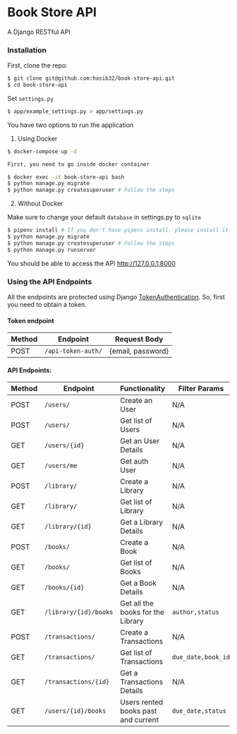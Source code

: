 # Book Store API
A Django RESTful API
### Installation
First, clone the repo:
```bash
$ git clone git@github.com:hasib32/book-store-api.git
$ cd book-store-api
```
Set `settings.py`
```bash
$ app/example_settings.py > app/settings.py
```

You have two options to run the application
1. Using Docker
```bash
$ docker-compose up -d
```
```bash
First, you need to go inside docker container

$ docker exec -it book-store-api bash
$ python manage.py migrate
$ python manage.py createsuperuser # Follow the steps
```
2. Without Docker

Make sure to change your default `database` in settings.py to `sqlite`
```bash
$ pipenv install # If you don't have pipenv install. please install it first.
$ python manage.py migrate
$ python manage.py createsuperuser # Follow the steps
$ python manage.py runserver
```
You should be able to access the API http://127.0.0.1:8000
### Using the API Endpoints
All the endpoints are protected using Django [TokenAuthentication](https://www.django-rest-framework.org/api-guide/authentication/#tokenauthentication).
So, first you need to obtain a token.

#### Token endpoint
Method | Endpoint | Request Body
--- | --- | ---
POST | `/api-token-auth/` | {email, password}

#### API Endpoints:
Method | Endpoint | Functionality | Filter Params | Ordering
--- | --- | --- | --- | ---
POST | `/users/` | Create an User| N/A | N/A
POST | `/users/` | Get list of Users | N/A | N/A
GET | `/users/{id}` | Get an User Details | N/A | N/A
GET | `/users/me` | Get auth User | N/A | N/A
POST | `/library/` | Create a Library | N/A | N/A
GET | `/library/` | Get list of Library | N/A | N/A
GET | `/library/{id}` | Get a Library Details | N/A | N/A
POST | `/books/` | Create a Book | N/A | N/A
GET | `/books/` | Get list of Books  | N/A | N/A
GET | `/books/{id}` | Get a Book Details  | N/A | N/A
GET | `/library/{id}/books` | Get all the books for the Library  | `author,status` | `title,author`
POST | `/transactions/` | Create a Transactions | N/A | N/A
GET | `/transactions/` | Get list of Transactions | `due_date,book_id` | `due_date`
GET | `/transactions/{id}` | Get a Transactions Details | N/A | N/A
GET | `/users/{id}/books` | Users rented books past and current | `due_date,status` | `due_date`
